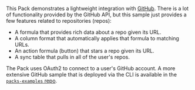 This Pack demonstrates a lightweight integration with [GitHub][github]. There is a lot of functionality provided by the GitHub API, but this sample just provides a few features related to repositories (repos):

- A formula that provides rich data about a repo given its URL.
- A column format that automatically applies that formula to matching URLs.
- An action formula (button) that stars a repo given its URL.
- A sync table that pulls in all of the user's repos.

The Pack uses OAuth2 to connect to a user's GitHub account. A more extensive GitHub sample that is deployed via the CLI is available in the [`packs-examples` repo][github_example].

[github]: https://github.com/
[github_example]: https://github.com/coda/packs-examples/tree/main/examples/github
